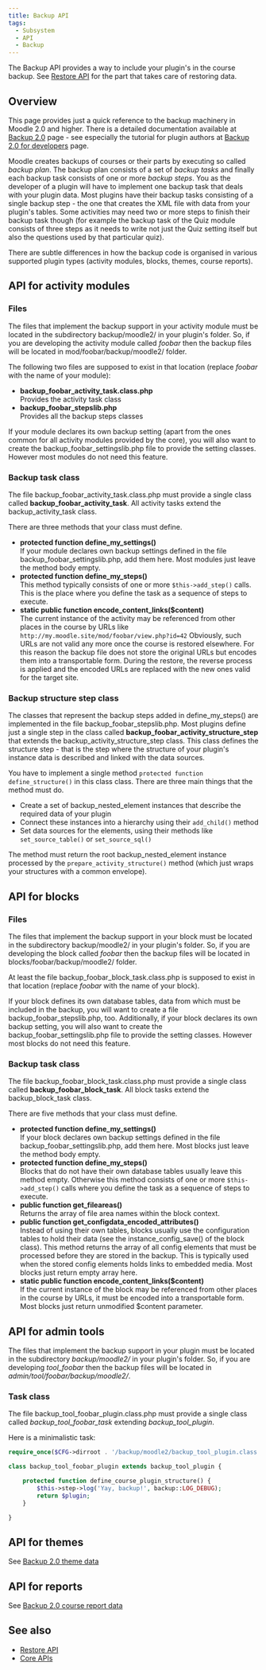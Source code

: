 ```yaml
---
title: Backup API
tags:
  - Subsystem
  - API
  - Backup
---
```

The Backup API provides a way to include your plugin's in the course backup. See [Restore API](./restore.md) for the part that takes care of restoring data.

## Overview

This page provides just a quick reference to the backup machinery in Moodle 2.0 and higher. There is a detailed documentation available at [Backup 2.0](https://docs.moodle.org/dev/Backup_2.0) page - see especially the tutorial for plugin authors at [Backup 2.0 for developers](https://docs.moodle.org/dev/Backup_2.0_for_developers) page.

Moodle creates backups of courses or their parts by executing so called *backup plan*. The backup plan consists of a set of *backup tasks* and finally each backup task consists of one or more *backup steps*. You as the developer of a plugin will have to implement one backup task that deals with your plugin data. Most plugins have their backup tasks consisting of a single backup step - the one that creates the XML file with data from your plugin's tables. Some activities may need two or more steps to finish their backup task though (for example the backup task of the Quiz module consists of three steps as it needs to write not just the Quiz setting itself but also the questions used by that particular quiz).

There are subtle differences in how the backup code is organised in various supported plugin types (activity modules, blocks, themes, course reports).

## API for activity modules

### Files

The files that implement the backup support in your activity module must be located in the subdirectory backup/moodle2/ in your plugin's folder. So, if you are developing the activity module called *foobar* then the backup files will be located in mod/foobar/backup/moodle2/ folder.

The following two files are supposed to exist in that location (replace *foobar* with the name of your module):

- **backup_foobar_activity_task.class.php** <br />
Provides the activity task class
- **backup_foobar_stepslib.php** <br />
Provides all the backup steps classes

If your module declares its own backup setting (apart from the ones common for all activity modules provided by the core), you will also want to create the backup_foobar_settingslib.php file to provide the setting classes. However most modules do not need this feature.

### Backup task class

The file backup_foobar_activity_task.class.php must provide a single class called **backup_foobar_activity_task**. All activity tasks extend the backup_activity_task class.

There are three methods that your class must define.

- **protected function define_my_settings()** <br />
If your module declares own backup settings defined in the file backup_foobar_settingslib.php, add them here. Most modules just leave the method body empty.
- **protected function define_my_steps()** <br />
This method typically consists of one or more `$this->add_step()` calls. This is the place where you define the task as a sequence of steps to execute.
- **static public function encode_content_links($content)** <br />
The current instance of the activity may be referenced from other places in the course by URLs like `http://my.moodle.site/mod/foobar/view.php?id=42` Obviously, such URLs are not valid any more once the course is restored elsewhere. For this reason the backup file does not store the original URLs but encodes them into a transportable form. During the restore, the reverse process is applied and the encoded URLs are replaced with the new ones valid for the target site.

### Backup structure step class

The classes that represent the backup steps added in define_my_steps() are implemented in the file backup_foobar_stepslib.php. Most plugins define just a single step in the class called **backup_foobar_activity_structure_step** that extends the backup_activity_structure_step class. This class defines the structure step - that is the step where the structure of your plugin's instance data is described and linked with the data sources.

You have to implement a single method `protected function define_structure()` in this class class. There are three main things that the method must do.

- Create a set of backup_nested_element instances that describe the required data of your plugin
- Connect these instances into a hierarchy using their `add_child()` method
- Set data sources for the elements, using their methods like `set_source_table()` or `set_source_sql()`

The method must return the root backup_nested_element instance processed by the `prepare_activity_structure()` method (which just wraps your structures with a common envelope).

## API for blocks

### Files

The files that implement the backup support in your block must be located in the subdirectory backup/moodle2/ in your plugin's folder. So, if you are developing the block called *foobar* then the backup files will be located in blocks/foobar/backup/moodle2/ folder.

At least the file backup_foobar_block_task.class.php is supposed to exist in that location (replace *foobar* with the name of your block).

If your block defines its own database tables, data from which must be included in the backup, you will want to create a file backup_foobar_stepslib.php, too. Additionally, if your block declares its own backup setting, you will also want to create the backup_foobar_settingslib.php file to provide the setting classes. However most blocks do not need this feature.

### Backup task class

The file backup_foobar_block_task.class.php must provide a single class called **backup_foobar_block_task**. All block tasks extend the backup_block_task class.

There are five methods that your class must define.

- **protected function define_my_settings()** <br />
If your block declares own backup settings defined in the file backup_foobar_settingslib.php, add them here. Most blocks just leave the method body empty.
- **protected function define_my_steps()** <br />
Blocks that do not have their own database tables usually leave this method empty. Otherwise this method consists of one or more `$this->add_step()` calls where you define the task as a sequence of steps to execute.
- **public function get_fileareas()** <br />
Returns the array of file area names within the block context.
- **public function get_configdata_encoded_attributes()** <br />
Instead of using their own tables, blocks usually use the configuration tables to hold their data (see the instance_config_save() of the block class). This method returns the array of all config elements that must be processed before they are stored in the backup. This is typically used when the stored config elements holds links to embedded media. Most blocks just return empty array here.
- **static public function encode_content_links($content)** <br />
If the current instance of the block may be referenced from other places in the course by URLs, it must be encoded into a transportable form. Most blocks just return unmodified $content parameter.

## API for admin tools

The files that implement the backup support in your plugin must be located in the subdirectory *backup/moodle2/* in your plugin's folder. So, if you are developing *tool_foobar* then the backup files will be located in *admin/tool/foobar/backup/moodle2/*.

### Task class

The file  backup_tool_foobar_plugin.class.php must provide a single class called *backup_tool_foobar_task* extending *backup_tool_plugin*.

Here is a minimalistic task:

```php
require_once($CFG->dirroot . '/backup/moodle2/backup_tool_plugin.class.php');

class backup_tool_foobar_plugin extends backup_tool_plugin {

    protected function define_course_plugin_structure() {
        $this->step->log('Yay, backup!', backup::LOG_DEBUG);
        return $plugin;
    }

}
```

## API for themes

See [Backup 2.0 theme data](https://docs.moodle.org/dev/Backup_2.0_theme_data)

## API for reports

See [Backup 2.0 course report data](https://docs.moodle.org/dev/Backup_2.0_course_report_data)

## See also

- [Restore API](./restore.md)
- [Core APIs](../../../apis.md)
